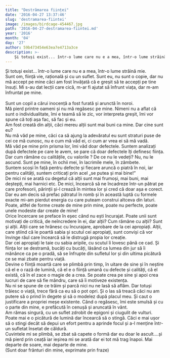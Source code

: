 ```yaml
---
title: "Destrămarea ființei"
date: '2016-04-27 13:37:46'
slug: 'destramarea-fiintei'
image: /images/birdcage-454467.jpg
path: '2016-04-27-destramarea-fiintei.md'
year: '2016'
month: '04'
day: '27'
author: 59b473454e63ea7e4713a3ce
description: >-
    Și totuși exist... într-o lume care nu e a mea, într-o lume străină mie.Sunt om, ființă vie, rațională și cu un suflet. Sunt eu, nu sunt o copie, dar nu mă accept pe mine căci am fost învățată că e g
---
```

<div class="kg-card-markdown"><div>Și totuși exist... într-o lume care nu e a mea, într-o lume străină mie.</div>
<div>Sunt om, ființă vie, rațională și cu un suflet. Sunt eu, nu sunt o copie, dar nu mă accept pe mine căci am fost învățată că e greșit să te accepți pe tine însuți. Mi s-au dat lecții care cică, m-ar fi ajutat să înfrunt viața, dar m-am înfruntat pe mine.</div>
<div><br />
Sunt un copil a cărui inocență a fost furată și arunctă în noroi.</div>
<div>Mă pierd printre oameni și nu mă regăsesc pe mine. Nimeni nu a aflat că sunt o individualitate, îmi e teamă să le zic, vor interpreta greșit, îmi vor spune că toți așa fac, să fac și eu.<br />
 </div>
<div>Am fost creată din alții, căci mereu alții sunt mai buni ca mine. Dar cine sunt eu?</div>
<div>Nu mă văd pe mine, căci ca să ajung la adevăratul eu sunt straturi puse de cei ce mă cunosc, nu e cum mă văd ei, ci cum ar vrea ei să mă vadă.<br />
 </div>
<div>Mă văd pe mine prin prisma lor, îmi văd doar defectele. Suntem analizați după defectele pe care le avem, se pare că doar defectele îți definesc ființa. Dar cum rămâne cu calitățile, cu valorile ? De ce nu le vedeți? Nu, nu le ascund. Sunt pe mine, în ochii mei, în lacrimile mele, în zâmbete.<br />
 </div>
<div>Suntem scoși în față pentru defecte și fiecare aruncă o piatră în noi, iar pentru calități, suntem criticați prin acel „se putea și mai bine!” <br />
 </div>
<div>De mici ni se arată cu degetul că alții sunt mai frumoși, mai buni, mai deștepți, mai harnici etc. De mici, încearcă să ne încadreze într-un pătrat pe care profesorii, părinții și-l crează în mintea lor și cred că doar așa e corect. Dar eu am decis să prefac pătratul în romb și în această luptă cu formele exacte mi-am pierdut energia cu care puteam construi altceva din laturi. Poate, altfel de forme create de mine prin mine, poate nu perfecte, poate unele modeste dar create de mine! </div>
<div> </div>
<div>Orice încercare se preface în eșec când nu ești încurajat. Poate unii sunt motivați de critică, de neîncredere în ei, dar alții? Cum rămâne cu alții? Sunt și alții. Alții care se hrănesc cu încurajare, aprobare de la cei apropiați. Alții, care știind că le poartă sabia și scutul cei apropiați, sunt conviși că vor învinge răul care încearcă să le distrugă propia lor creație.<br />
 </div>
<div>Dar cei apropiați le taie cu sabia aripile, cu scutul îi lovesc până ce cad. Și ființa lor se destramă, bucăți cu bucăți, lăsând ca lumea din jur să îi mănânce ca pe o pradă, să se înfrupte din sufletul lor și din ultima picătură ce se mai zbate pentru viață.</div>
<div> </div>
<div>Devine o ființă moartă care se plimbă prin timp, în uitare de sine și în neștire că el e o rază de lumină, că el e o ființă umană cu defecte și calități, că el există, că în el zace o magie de a crea. Se poate crea pe sine și apoi crea lucruri de care să fie mândru, care să îi motiveze existența.<br />
 </div>
<div>Nu ni se spune de ce trăim și parcă nici nu ne lasă să aflăm. Dar totuși trăiesc o viață, trece fără ca eu să o pot opri. Și o las să treacă căci nu am putere să o prind în degete și să o modelez după placul meu.  Și caut o justificare a propriei meșe existente. Când o regăsesc, îmi este smulsă și cu o parte din mine, e prefăcută în cenușă și aruncată în vânt.</div>
<div> </div>
<div>Am rămas singură, cu un suflet zdrobit de epigoni și ciugulit de vulturi. </div>
<div>Poate mai e o picătură de lumină dar încearcă să o stingă. Căci e mai ușor să o stingi decât să depui un efort pentru a aprinde focul și a-l menține într-un sufletat însetat de căldură.<br />
 </div>
<div>Cuvintele mi se plimbă, se zbat să capete o formă dar eu doar le ascult....și mă pierd prin ceață iar ieșirea mi se arată dar ei tot mă trag înapoi. Mai departe de soare, mai departe de mine. </div>
<div> </div>
<div>(Sunt doar frânturi din mine, exprimate prin fraze)</div>
</div>
    